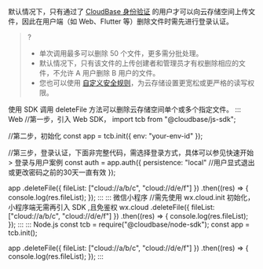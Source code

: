 默认情况下，只有通过了 [CloudBase 身份验证](https://cloud.tencent.com/document/product/876/41728) 的用户才可以向云存储空间上传文件，因此在用户端（如 Web、Flutter 等）删除文件时需先进行登录认证。

>? 
> - 单次调用最多可以删除 50 个文件，更多需分批处理。
> - 默认情况下，只有该文件的上传创建者和管理员才有权删除相应的文件，不允许 A 用户删除 B 用户的文件。
> - 您也可以使用 [自定义安全规则](https://cloud.tencent.com/document/product/876/49037)，为云存储设置更宽松或更严格的读写权限。
> 

使用 SDK 调用 deleteFile 方法可以删除云存储空间单个或多个指定文件。
<dx-codeblock>
:::  Web
//第一步，引入 Web SDK，
import tcb from "@cloudbase/js-sdk";

//第二步，初始化
const app = tcb.init({
  env: "your-env-id"
});

//第三步，登录认证，下面非完整代码，需选择登录方式，具体可以参见快速开始 > 登录与用户案例
const auth = app.auth({
  persistence: "local" //用户显式退出或更改密码之前的30天一直有效
});

app
  .deleteFile({
    fileList: ["cloud://a/b/c", "cloud://d/e/f"]
  })
  .then((res) => {
    console.log(res.fileList);
  });
:::
:::  微信小程序
//需先使用 wx.cloud.init 初始化，小程序端无需再引入 SDK ,且免鉴权
wx.cloud
  .deleteFile({
    fileList: ["cloud://a/b/c", "cloud://d/e/f"]
  })
  .then((res) => {
    console.log(res.fileList);
  });
:::
:::  Node.js
const tcb = require("@cloudbase/node-sdk");
const app = tcb.init();

app
  .deleteFile({
    fileList: ["cloud://a/b/c", "cloud://d/e/f"]
  })
  .then((res) => {
    console.log(res.fileList);
  });
:::
</dx-codeblock>
